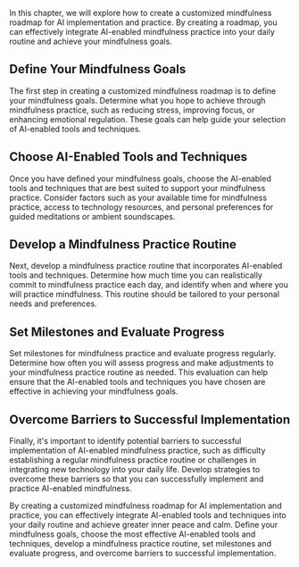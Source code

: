 
In this chapter, we will explore how to create a customized mindfulness roadmap for AI implementation and practice. By creating a roadmap, you can effectively integrate AI-enabled mindfulness practice into your daily routine and achieve your mindfulness goals.

Define Your Mindfulness Goals
-----------------------------

The first step in creating a customized mindfulness roadmap is to define your mindfulness goals. Determine what you hope to achieve through mindfulness practice, such as reducing stress, improving focus, or enhancing emotional regulation. These goals can help guide your selection of AI-enabled tools and techniques.

Choose AI-Enabled Tools and Techniques
--------------------------------------

Once you have defined your mindfulness goals, choose the AI-enabled tools and techniques that are best suited to support your mindfulness practice. Consider factors such as your available time for mindfulness practice, access to technology resources, and personal preferences for guided meditations or ambient soundscapes.

Develop a Mindfulness Practice Routine
--------------------------------------

Next, develop a mindfulness practice routine that incorporates AI-enabled tools and techniques. Determine how much time you can realistically commit to mindfulness practice each day, and identify when and where you will practice mindfulness. This routine should be tailored to your personal needs and preferences.

Set Milestones and Evaluate Progress
------------------------------------

Set milestones for mindfulness practice and evaluate progress regularly. Determine how often you will assess progress and make adjustments to your mindfulness practice routine as needed. This evaluation can help ensure that the AI-enabled tools and techniques you have chosen are effective in achieving your mindfulness goals.

Overcome Barriers to Successful Implementation
----------------------------------------------

Finally, it's important to identify potential barriers to successful implementation of AI-enabled mindfulness practice, such as difficulty establishing a regular mindfulness practice routine or challenges in integrating new technology into your daily life. Develop strategies to overcome these barriers so that you can successfully implement and practice AI-enabled mindfulness.

By creating a customized mindfulness roadmap for AI implementation and practice, you can effectively integrate AI-enabled tools and techniques into your daily routine and achieve greater inner peace and calm. Define your mindfulness goals, choose the most effective AI-enabled tools and techniques, develop a mindfulness practice routine, set milestones and evaluate progress, and overcome barriers to successful implementation.
